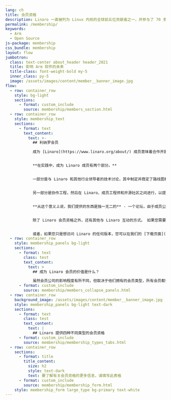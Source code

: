 ```yaml
---
lang: ch
title: 会员资格
description: Linaro 一直被列为 Linux 内核的全球前五位贡献者之一，并参与了 70 多个开源项目。
permalink: /membership/
keywords:
  - Arm
  - Open Source
js-package: membership
css_bundle: membership
layout: flow
jumbotron:
  class: text-center about_header header_2021
  title: 影响 Arm 软件的未来
  title-class: font-weight-bold my-5
  inner_class: py-5
  image: /assets/images/content/member__banner_image.jpg
flow:
  - row: container_row
    style: bg-light
    sections:
      - format: custom_include
        source: membership/members_section.html
  - row: container_row
    style: membership_text
    sections:
      - format: text
        text_content:
          text: >-
            ## 利纳罗会员

            成为 [Linaro](https://www.linaro.org/about/) 成员意味着合作开展有助于在 Arm 上开辟新市场并解决常见问题的项目。 协作显着减少了许多 Arm 平台上的软件碎片化，使参与的公司和社区能够降低基于 Arm 的软件的开发和验证成本。


            **在实践中，成为 Linaro 成员有两个部分。** 


            一部分是与 Linaro 和其他行业领导者的技术讨论，其中制定并商定了路线图和战略。


            另一部分是协作工程，然后在 Linaro、成员工程师和开源社区之间进行，以提供这些解决方案。


            **从这个意义上说，我们提供的东西是独一无二的** - 一个论坛，由于成员公司与 Linaro 的 Arm 软件专家、其他行业领导者和开源社区合作，实际的软件工程发生在这个论坛上。


            除了 Linaro 会员资格之外，还有其他与 Linaro 互动的方式。 如果您需要帮助在 Arm 上构建产品并希望利用 Linaro 的 Arm 和开源专业知识，那么与 [Linaro 开发人员服务](https://www.linaro.org/services/) 合作是您的正确选择。


            或者，如果您只是想访问 Linaro 的任何版本，您可以在我们的 [下载页面](https://www.linaro.org/downloads/) 上找到这些。 除了我们的会员和服务客户外，我们还为社区提供支持。 要提交支持查询，请转到 [Linaro 支持](https://www.linaro.org/support/) 页面。
  - row: container_row
    style: membership_panels bg-light
    sections:
      - format: text
        class: test
        text_content:
          text: >
            ## 成为 Linaro 会员的价值是什么？

            虽然会员公司的影响程度有所不同，但取决于他们拥有的会员类型，所有会员都受益于三个关键因素。
      - format: custom_include
        source: membership/members_collapse_panels.html
  - row: container_row
    background_image: /assets/images/content/member__banner_image.jpg
    style: membership_panels bg-light text-dark
    sections:
      - format: text
        class: test
        text_content:
          text: |
            ## Linaro 提供四种不同类型的会员资格
      - format: custom_include
        source: membership/membership_types_tabs.html
  - row: container_row
    sections:
      - format: title
        title_content:
          size: h2
          style: text-dark
          text: 要了解有关会员资格的更多信息，请填写此表格
      - format: custom_include
        source: membership/membership_form.html
    style: membership_form large_type bg-primary text-white
---
```

